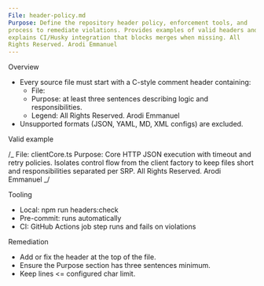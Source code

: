 ```yaml
---
File: header-policy.md
Purpose: Define the repository header policy, enforcement tools, and
process to remediate violations. Provides examples of valid headers and
explains CI/Husky integration that blocks merges when missing. All
Rights Reserved. Arodi Emmanuel
---
```


Overview

- Every source file must start with a C-style comment header containing:
  - File: <fileName>
  - Purpose: at least three sentences describing logic and responsibilities.
  - Legend: All Rights Reserved. Arodi Emmanuel
- Unsupported formats (JSON, YAML, MD, XML configs) are excluded.

Valid example

/_ File: clientCore.ts Purpose: Core HTTP JSON execution with timeout and retry
policies. Isolates control flow from the client factory to keep files short and
responsibilities separated per SRP. All Rights Reserved. Arodi Emmanuel _/

Tooling

- Local: npm run headers:check
- Pre-commit: runs automatically
- CI: GitHub Actions job step runs and fails on violations

Remediation

- Add or fix the header at the top of the file.
- Ensure the Purpose section has three sentences minimum.
- Keep lines <= configured char limit.
